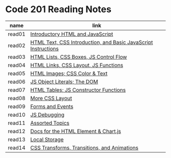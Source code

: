 # Code 201 Reading Notes
| name | link |
| ----------- | ----------- |
| read01 | [ Introductory HTML and JavaScript ](read1.md) |
| read02 | [ HTML Text, CSS Introduction, and Basic JavaScript Instructions ](read2.md) |
| read03 | [ HTML Lists, CSS Boxes, JS Control Flow ](read3.md) |
| read04 | [ HTML Links, CSS Layout, JS Functions ](read04.md) |
| read05 | [ HTML Images; CSS Color & Text ](read5.md) |
| read06 | [ JS Object Literals; The DOM ](read6.md) |
| read07 | [ HTML Tables; JS Constructor Functions ](read7.md) |
| read08 | [ More CSS Layout ](read8.md) |
| read09 | [ Forms and Events ](read9.md) |
| read10 | [ JS Debugging ](read10.md) |
| read11 | [ Assorted Topics ](read11.md) |
| read12 | [ Docs for the HTML <canvas> Element & Chart.js ](read12.md) |
| read13 | [ Local Storage ](read13.md) |
| read14 | [ CSS Transforms, Transitions, and Animations ](read14.md) |